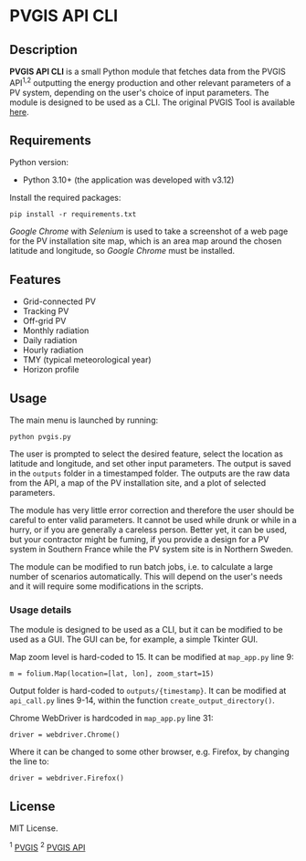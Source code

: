 # PVGIS API CLI

## Description

**PVGIS API CLI** is a small Python module that fetches data from the PVGIS API<sup>1,2</sup> outputting the energy production and other relevant parameters of a PV system, depending on the user's choice of input parameters. The module is designed to be used as a CLI. The original PVGIS Tool is available [here](https://re.jrc.ec.europa.eu/pvg_tools/en/#TMY).

## Requirements

Python version:

- Python 3.10+ (the application was developed with v3.12)

Install the required packages:

```
pip install -r requirements.txt
```

_Google Chrome_ with _Selenium_ is used to take a screenshot of a web page for the PV installation site map, which is an area map around the chosen latitude and longitude, so _Google Chrome_ must be installed.

## Features

- Grid-connected PV
- Tracking PV
- Off-grid PV
- Monthly radiation
- Daily radiation
- Hourly radiation
- TMY (typical meteorological year)
- Horizon profile

## Usage

The main menu is launched by running:

```
python pvgis.py
```

The user is prompted to select the desired feature, select the location as latitude and longitude, and set other input parameters. The output is saved in the `outputs` folder in a timestamped folder. The outputs are the raw data from the API, a map of the PV installation site, and a plot of selected parameters.

The module has very little error correction and therefore the user should be careful to enter valid parameters. It cannot be used while drunk or while in a hurry, or if you are generally a careless person. Better yet, it can be used, but your contractor might be fuming, if you provide a design for a PV system in Southern France while the PV system site is in Northern Sweden.

The module can be modified to run batch jobs, i.e. to calculate a large number of scenarios automatically. This will depend on the user's needs and it will require some modifications in the scripts.

### Usage details

The module is designed to be used as a CLI, but it can be modified to be used as a GUI. The GUI can be, for example, a simple Tkinter GUI.

Map zoom level is hard-coded to 15. It can be modified at `map_app.py` line 9:

```
m = folium.Map(location=[lat, lon], zoom_start=15)
```

Output folder is hard-coded to `outputs/{timestamp}`. It can be modified at `api_call.py` lines 9-14, within the function `create_output_directory()`.

Chrome WebDriver is hardcoded in `map_app.py` line 31:

```
driver = webdriver.Chrome()
```

Where it can be changed to some other browser, e.g. Firefox, by changing the line to:

```
driver = webdriver.Firefox()
```

## License

MIT License.

<sup>1</sup> [PVGIS](https://ec.europa.eu/jrc/en/pvgis)
<sup>2</sup> [PVGIS API](https://joint-research-centre.ec.europa.eu/photovoltaic-geographical-information-system-pvgis/getting-started-pvgis/api-non-interactive-service_en)
